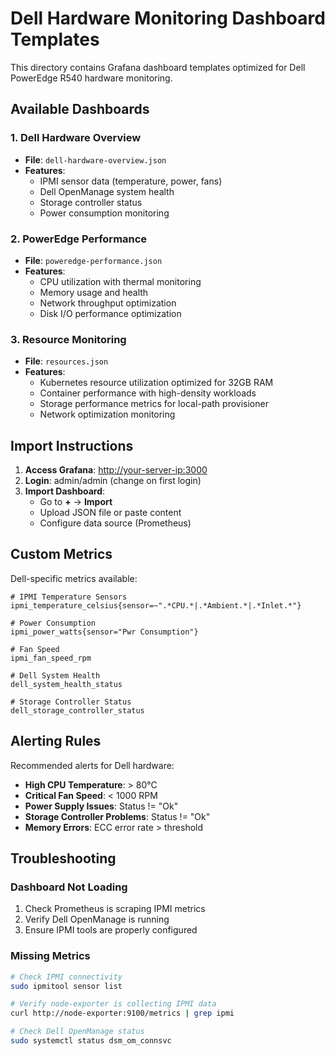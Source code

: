 # Dell Hardware Monitoring Dashboard Templates

This directory contains Grafana dashboard templates optimized for Dell PowerEdge R540 hardware monitoring.

## Available Dashboards

### 1. Dell Hardware Overview
- **File**: `dell-hardware-overview.json`
- **Features**: 
  - IPMI sensor data (temperature, power, fans)
  - Dell OpenManage system health
  - Storage controller status
  - Power consumption monitoring

### 2. PowerEdge Performance
- **File**: `poweredge-performance.json`
- **Features**:
  - CPU utilization with thermal monitoring
  - Memory usage and health
  - Network throughput optimization
  - Disk I/O performance optimization

### 3. Resource Monitoring
- **File**: `resources.json`
- **Features**:
  - Kubernetes resource utilization optimized for 32GB RAM
  - Container performance with high-density workloads
  - Storage performance metrics for local-path provisioner
  - Network optimization monitoring

## Import Instructions

1. **Access Grafana**: <http://your-server-ip:3000>
2. **Login**: admin/admin (change on first login)
3. **Import Dashboard**:
   - Go to **+** → **Import**
   - Upload JSON file or paste content
   - Configure data source (Prometheus)

## Custom Metrics

Dell-specific metrics available:

```promql
# IPMI Temperature Sensors
ipmi_temperature_celsius{sensor=~".*CPU.*|.*Ambient.*|.*Inlet.*"}

# Power Consumption
ipmi_power_watts{sensor="Pwr Consumption"}

# Fan Speed
ipmi_fan_speed_rpm

# Dell System Health
dell_system_health_status

# Storage Controller Status
dell_storage_controller_status
```

## Alerting Rules

Recommended alerts for Dell hardware:

- **High CPU Temperature**: > 80°C
- **Critical Fan Speed**: < 1000 RPM
- **Power Supply Issues**: Status != "Ok"
- **Storage Controller Problems**: Status != "Ok"
- **Memory Errors**: ECC error rate > threshold

## Troubleshooting

### Dashboard Not Loading
1. Check Prometheus is scraping IPMI metrics
2. Verify Dell OpenManage is running
3. Ensure IPMI tools are properly configured

### Missing Metrics
```bash
# Check IPMI connectivity
sudo ipmitool sensor list

# Verify node-exporter is collecting IPMI data
curl http://node-exporter:9100/metrics | grep ipmi

# Check Dell OpenManage status
sudo systemctl status dsm_om_connsvc
```
